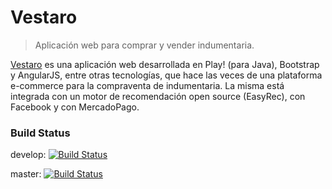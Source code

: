 # Vestaro

> Aplicación web para comprar y vender indumentaria.

[Vestaro](vestaro.herokuapp.com) es una aplicación web desarrollada en Play! (para Java), Bootstrap y AngularJS, entre otras tecnologías, que hace las veces de una plataforma e-commerce para la compraventa de indumentaria. La misma está integrada con un motor de recomendación open source (EasyRec), con Facebook y con MercadoPago.

### Build Status
develop: [![Build Status](https://travis-ci.org/mbmihura/vestaro.png?branch=DEV)](https://travis-ci.org/mbmihura/vestaro) 

master: [![Build Status](https://travis-ci.org/mbmihura/vestaro.png?branch=master)](https://travis-ci.org/mbmihura/vestaro)

